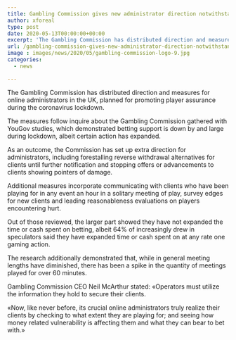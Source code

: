 ```yaml
---
title: Gambling Commission gives new administrator direction notwithstanding decrease in betting investment
author: xforeal 
type: post
date: 2020-05-13T00:00:00+00:00
excerpt: 'The Gambling Commission has distributed direction and measures for online administrators in the UK, planned for facilitating player security during the coronavirus lockdown '
url: /gambling-commission-gives-new-administrator-direction-notwithstanding-decrease-in-betting-investment/
image : images/news/2020/05/gambling-commission-logo-9.jpg
categories:
  - news

---
```

The Gambling Commission has distributed direction and measures for online administrators in the UK, planned for promoting player assurance during the coronavirus lockdown. 

The measures follow inquire about the Gambling Commission gathered with YouGov studies, which demonstrated betting support is down by and large during lockdown, albeit certain action has expanded. 

As an outcome, the Commission has set up extra direction for administrators, including forestalling reverse withdrawal alternatives for clients until further notification and stopping offers or advancements to clients showing pointers of damage. 

Additional measures incorporate communicating with clients who have been playing for in any event an hour in a solitary meeting of play, survey edges for new clients and leading reasonableness evaluations on players encountering hurt. 

Out of those reviewed, the larger part showed they have not expanded the time or cash spent on betting, albeit 64&percnt; of increasingly drew in speculators said they have expanded time or cash spent on at any rate one gaming action. 

The research additionally demonstrated that, while in general meeting lengths have diminished, there has been a spike in the quantity of meetings played for over 60 minutes. 

Gambling Commission CEO Neil McArthur stated: &#171;Operators must utilize the information they hold to secure their clients. 

&#171;Now, like never before, its crucial online administrators truly realize their clients by checking to what extent they are playing for; and seeing how money related vulnerability is affecting them and what they can bear to bet with.&#187;